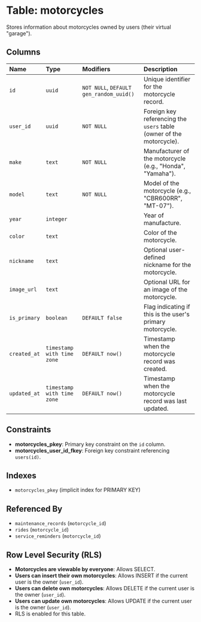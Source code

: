 # Table: motorcycles

Stores information about motorcycles owned by users (their virtual "garage").

## Columns

| Name         | Type                        | Modifiers                   | Description                                                         |
| :----------- | :-------------------------- | :-------------------------- | :------------------------------------------------------------------ |
| `id`         | `uuid`                      | `NOT NULL`, `DEFAULT gen_random_uuid()` | Unique identifier for the motorcycle record.                        |
| `user_id`    | `uuid`                      | `NOT NULL`                  | Foreign key referencing the `users` table (owner of the motorcycle). |
| `make`       | `text`                      | `NOT NULL`                  | Manufacturer of the motorcycle (e.g., "Honda", "Yamaha").           |
| `model`      | `text`                      | `NOT NULL`                  | Model of the motorcycle (e.g., "CBR600RR", "MT-07").                |
| `year`       | `integer`                   |                             | Year of manufacture.                                                |
| `color`      | `text`                      |                             | Color of the motorcycle.                                            |
| `nickname`   | `text`                      |                             | Optional user-defined nickname for the motorcycle.                  |
| `image_url`  | `text`                      |                             | Optional URL for an image of the motorcycle.                        |
| `is_primary` | `boolean`                   | `DEFAULT false`             | Flag indicating if this is the user's primary motorcycle.           |
| `created_at` | `timestamp with time zone`  | `DEFAULT now()`             | Timestamp when the motorcycle record was created.                   |
| `updated_at` | `timestamp with time zone`  | `DEFAULT now()`             | Timestamp when the motorcycle record was last updated.              |

## Constraints

- **motorcycles_pkey**: Primary key constraint on the `id` column.
- **motorcycles_user_id_fkey**: Foreign key constraint referencing `users(id)`.

## Indexes

- `motorcycles_pkey` (implicit index for PRIMARY KEY)

## Referenced By

*   `maintenance_records` (`motorcycle_id`)
*   `rides` (`motorcycle_id`)
*   `service_reminders` (`motorcycle_id`)

## Row Level Security (RLS)

- **Motorcycles are viewable by everyone**: Allows SELECT.
- **Users can insert their own motorcycles**: Allows INSERT if the current user is the owner (`user_id`).
- **Users can delete own motorcycles**: Allows DELETE if the current user is the owner (`user_id`).
- **Users can update own motorcycles**: Allows UPDATE if the current user is the owner (`user_id`).
- RLS is enabled for this table.
